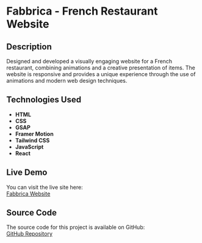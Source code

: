 # Fabbrica - French Restaurant Website

## Description
Designed and developed a visually engaging website for a French restaurant, combining animations and a creative presentation of items. The website is responsive and provides a unique experience through the use of animations and modern web design techniques.

## Technologies Used
- **HTML**
- **CSS**
- **GSAP**
- **Framer Motion**
- **Tailwind CSS**
- **JavaScript**
- **React**

## Live Demo
You can visit the live site here:  
[Fabbrica Website](https://subhanashraf.github.io/Fabbrica/)

## Source Code
The source code for this project is available on GitHub:  
[GitHub Repository](https://github.com/subhanashraf/Fabbrica)
